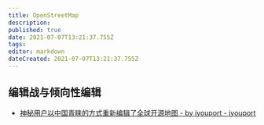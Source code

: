 ```yaml
---
title: OpenStreetMap
description: 
published: true
date: 2021-07-07T13:21:37.755Z
tags:
editor: markdown
dateCreated: 2021-07-07T13:21:37.755Z
---
```


## 编辑战与倾向性编辑

+ [神秘用户以中国青睐的方式重新编辑了全球开源地图 - by iyouport - iyouport](https://web.archive.org/web/20210707043509/https://iyouport.substack.com/p/411)
